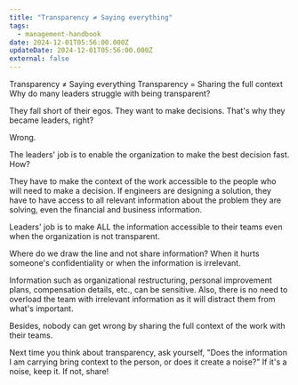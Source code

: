 ```yaml
---
title: "Transparency ≠ Saying everything"
tags:
  - management-handbook
date: 2024-12-01T05:56:00.000Z
updateDate: 2024-12-01T05:56:00.000Z
external: false
---
```


Transparency ≠ Saying everything
Transparency = Sharing the full context
Why do many leaders struggle with being transparent?

They fall short of their egos. They want to make decisions. That's why they became leaders, right?

Wrong.

The leaders' job is to enable the organization to make the best decision fast. How?

They have to make the context of the work accessible to the people who will need to make a decision. If engineers are designing a solution, they have to have access to all relevant information about the problem they are solving, even the financial and business information.

Leaders' job is to make ALL the information accessible to their teams even when the organization is not transparent.

Where do we draw the line and not share information? When it hurts someone's confidentiality or when the information is irrelevant.

Information such as organizational restructuring, personal improvement plans, compensation details, etc., can be sensitive. Also, there is no need to overload the team with irrelevant information as it will distract them from what's important.

Besides, nobody can get wrong by sharing the full context of the work with their teams.

Next time you think about transparency, ask yourself, "Does the information I am carrying bring context to the person, or does it create a noise?" If it's a noise, keep it. If not, share!
